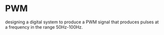 # PWM
designing a digital system to produce a PWM signal that produces pulses at a frequency in the range 50Hz-100Hz. 
